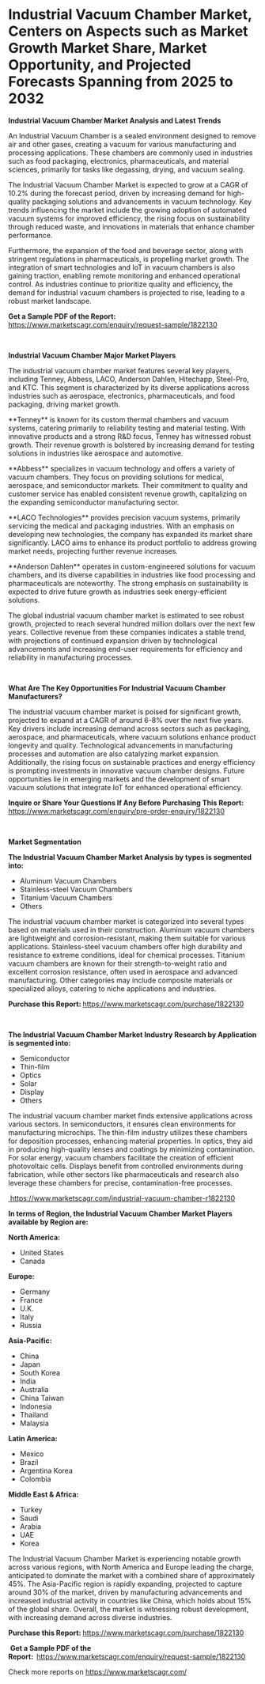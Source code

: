 <p><h1>Industrial Vacuum Chamber Market, Centers on Aspects such as Market Growth Market Share, Market Opportunity, and Projected Forecasts Spanning from 2025 to 2032</h1></p><p><strong>Industrial Vacuum Chamber Market Analysis and Latest Trends</strong></p>
<p><p>An Industrial Vacuum Chamber is a sealed environment designed to remove air and other gases, creating a vacuum for various manufacturing and processing applications. These chambers are commonly used in industries such as food packaging, electronics, pharmaceuticals, and material sciences, primarily for tasks like degassing, drying, and vacuum sealing.</p><p>The Industrial Vacuum Chamber Market is expected to grow at a CAGR of 10.2% during the forecast period, driven by increasing demand for high-quality packaging solutions and advancements in vacuum technology. Key trends influencing the market include the growing adoption of automated vacuum systems for improved efficiency, the rising focus on sustainability through reduced waste, and innovations in materials that enhance chamber performance. </p><p>Furthermore, the expansion of the food and beverage sector, along with stringent regulations in pharmaceuticals, is propelling market growth. The integration of smart technologies and IoT in vacuum chambers is also gaining traction, enabling remote monitoring and enhanced operational control. As industries continue to prioritize quality and efficiency, the demand for industrial vacuum chambers is projected to rise, leading to a robust market landscape.</p></p>
<p><strong>Get a Sample PDF of the Report:&nbsp;</strong> <a href="https://www.marketscagr.com/enquiry/request-sample/1822130?utm_campaign=2194&utm_medium=2&utm_source=Github&utm_content=ia&utm_term=09042025&utm_id=industrial-vacuum-chamber">https://www.marketscagr.com/enquiry/request-sample/1822130</a></p>
<p>&nbsp;</p>
<p><strong>Industrial Vacuum Chamber Major Market Players</strong></p>
<p><p>The industrial vacuum chamber market features several key players, including Tenney, Abbess, LACO, Anderson Dahlen, Hitechapp, Steel-Pro, and KTC. This segment is characterized by its diverse applications across industries such as aerospace, electronics, pharmaceuticals, and food packaging, driving market growth.</p><p>**Tenney** is known for its custom thermal chambers and vacuum systems, catering primarily to reliability testing and material testing. With innovative products and a strong R&D focus, Tenney has witnessed robust growth. Their revenue growth is bolstered by increasing demand for testing solutions in industries like aerospace and automotive.</p><p>**Abbess** specializes in vacuum technology and offers a variety of vacuum chambers. They focus on providing solutions for medical, aerospace, and semiconductor markets. Their commitment to quality and customer service has enabled consistent revenue growth, capitalizing on the expanding semiconductor manufacturing sector.</p><p>**LACO Technologies** provides precision vacuum systems, primarily servicing the medical and packaging industries. With an emphasis on developing new technologies, the company has expanded its market share significantly. LACO aims to enhance its product portfolio to address growing market needs, projecting further revenue increases.</p><p>**Anderson Dahlen** operates in custom-engineered solutions for vacuum chambers, and its diverse capabilities in industries like food processing and pharmaceuticals are noteworthy. The strong emphasis on sustainability is expected to drive future growth as industries seek energy-efficient solutions.</p><p>The global industrial vacuum chamber market is estimated to see robust growth, projected to reach several hundred million dollars over the next few years. Collective revenue from these companies indicates a stable trend, with projections of continued expansion driven by technological advancements and increasing end-user requirements for efficiency and reliability in manufacturing processes.</p></p>
<p>&nbsp;</p>
<p><strong>What Are The Key Opportunities For Industrial Vacuum Chamber Manufacturers?</strong></p>
<p><p>The industrial vacuum chamber market is poised for significant growth, projected to expand at a CAGR of around 6-8% over the next five years. Key drivers include increasing demand across sectors such as packaging, aerospace, and pharmaceuticals, where vacuum solutions enhance product longevity and quality. Technological advancements in manufacturing processes and automation are also catalyzing market expansion. Additionally, the rising focus on sustainable practices and energy efficiency is prompting investments in innovative vacuum chamber designs. Future opportunities lie in emerging markets and the development of smart vacuum solutions that integrate IoT for enhanced operational efficiency.</p></p>
<p><strong>Inquire or Share Your Questions If Any Before Purchasing This Report:</strong> <a href="https://www.marketscagr.com/enquiry/pre-order-enquiry/1822130?utm_campaign=2194&utm_medium=2&utm_source=Github&utm_content=ia&utm_term=09042025&utm_id=industrial-vacuum-chamber">https://www.marketscagr.com/enquiry/pre-order-enquiry/1822130</a></p>
<p>&nbsp;</p>
<p><strong>Market Segmentation</strong></p>
<p><strong>The Industrial Vacuum Chamber Market Analysis by types is segmented into:</strong></p>
<p><ul><li>Aluminum Vacuum Chambers</li><li>Stainless-steel Vacuum Chambers</li><li>Titanium Vacuum Chambers</li><li>Others</li></ul></p>
<p><p>The industrial vacuum chamber market is categorized into several types based on materials used in their construction. Aluminum vacuum chambers are lightweight and corrosion-resistant, making them suitable for various applications. Stainless-steel vacuum chambers offer high durability and resistance to extreme conditions, ideal for chemical processes. Titanium vacuum chambers are known for their strength-to-weight ratio and excellent corrosion resistance, often used in aerospace and advanced manufacturing. Other categories may include composite materials or specialized alloys, catering to niche applications and industries.</p></p>
<p><strong>Purchase this Report:&nbsp;</strong><a href="https://www.marketscagr.com/purchase/1822130?utm_campaign=2194&utm_medium=2&utm_source=Github&utm_content=ia&utm_term=09042025&utm_id=industrial-vacuum-chamber">https://www.marketscagr.com/purchase/1822130</a></p>
<p>&nbsp;</p>
<p><strong>The Industrial Vacuum Chamber Market Industry Research by Application is segmented into:</strong></p>
<p><ul><li>Semiconductor</li><li>Thin-film</li><li>Optics</li><li>Solar</li><li>Display</li><li>Others</li></ul></p>
<p><p>The industrial vacuum chamber market finds extensive applications across various sectors. In semiconductors, it ensures clean environments for manufacturing microchips. The thin-film industry utilizes these chambers for deposition processes, enhancing material properties. In optics, they aid in producing high-quality lenses and coatings by minimizing contamination. For solar energy, vacuum chambers facilitate the creation of efficient photovoltaic cells. Displays benefit from controlled environments during fabrication, while other sectors like pharmaceuticals and research also leverage these chambers for precise, contamination-free processes.</p></p>
<p><a href="https://www.marketscagr.com/industrial-vacuum-chamber-r1822130?utm_campaign=2194&utm_medium=2&utm_source=Github&utm_content=ia&utm_term=09042025&utm_id=industrial-vacuum-chamber">&nbsp;https://www.marketscagr.com/industrial-vacuum-chamber-r1822130</a></p>
<p><strong>In terms of Region, the Industrial Vacuum Chamber Market Players available by Region are:</strong></p>
<p>
    <p> <strong> North America: </strong>
        <ul>
            <li>United States</li>
            <li>Canada</li>
        </ul>
        </p> 
    <p> <strong> Europe: </strong>
        <ul>
            <li>Germany</li>
            <li>France</li>
            <li>U.K.</li>
            <li>Italy</li>
            <li>Russia</li>
        </ul>
        </p> 
    <p> <strong> Asia-Pacific: </strong>
        <ul>
            <li>China</li>
            <li>Japan</li>
            <li>South Korea</li>
            <li>India</li>
            <li>Australia</li>
            <li>China Taiwan</li>
            <li>Indonesia</li>
            <li>Thailand</li>
            <li>Malaysia</li>
        </ul>
        </p> 
    <p> <strong> Latin America: </strong>
        <ul>
            <li>Mexico</li>
            <li>Brazil</li>
            <li>Argentina Korea</li>
            <li>Colombia</li>
        </ul>
        </p> 
    <p> <strong> Middle East & Africa: </strong>
        <ul>
            <li>Turkey</li>
            <li>Saudi</li>
            <li>Arabia</li>
            <li>UAE</li>
            <li>Korea</li>
        </ul>
    </p>
    </p>
<p><p>The Industrial Vacuum Chamber Market is experiencing notable growth across various regions, with North America and Europe leading the charge, anticipated to dominate the market with a combined share of approximately 45%. The Asia-Pacific region is rapidly expanding, projected to capture around 30% of the market, driven by manufacturing advancements and increased industrial activity in countries like China, which holds about 15% of the global share. Overall, the market is witnessing robust development, with increasing demand across diverse industries.</p></p>
<p><strong>Purchase this Report: </strong><a href="https://www.marketscagr.com/purchase/1822130?utm_campaign=2194&utm_medium=2&utm_source=Github&utm_content=ia&utm_term=09042025&utm_id=industrial-vacuum-chamber">https://www.marketscagr.com/purchase/1822130</a></p>
<p>&nbsp;<strong>Get a Sample PDF of the Report:&nbsp;&nbsp;</strong><a href="https://www.marketscagr.com/enquiry/request-sample/1822130?utm_campaign=2194&utm_medium=2&utm_source=Github&utm_content=ia&utm_term=09042025&utm_id=industrial-vacuum-chamber">https://www.marketscagr.com/enquiry/request-sample/1822130</a></p>
<p><strong></strong></p>
<p>Check more reports on <a href="https://www.marketscagr.com/?utm_campaign=2194&utm_medium=2&utm_source=Github&utm_content=ia&utm_term=09042025&utm_id=industrial-vacuum-chamber">https://www.marketscagr.com/</a></p>